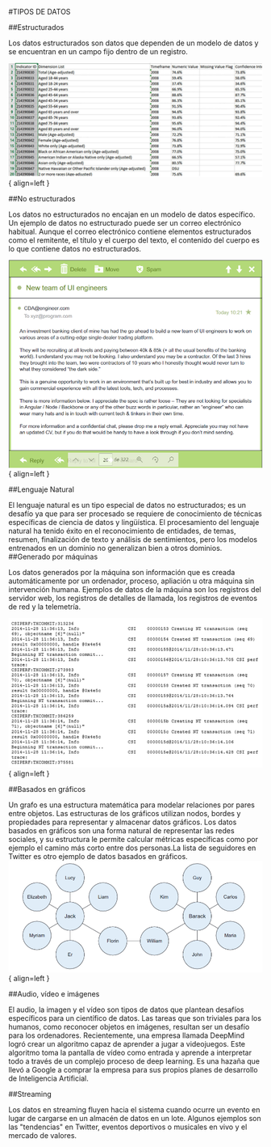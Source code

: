 #TIPOS DE DATOS

##Estructurados

Los datos estructurados son datos que dependen de un modelo de datos y se encuentran en un campo fijo dentro de un registro.


![imagen](imagenes/estructurado.PNG){ align=left }

##No estructurados

Los datos no estructurados no encajan en un modelo de datos específico. Un ejemplo de datos no estructurado puede ser un correo electrónico habitual. Aunque el correo electrónico contiene elementos estructurados como el remitente, el título y el cuerpo del texto, el contenido del cuerpo es lo que contiene datos no estructurados.

![imagen](imagenes/mail.PNG){ align=left }

##Lenguaje Natural

El lenguaje natural es un tipo especial de datos no estructurados; es un desafío ya que para ser procesado se requiere de conocimiento de técnicas específicas de ciencia de datos y lingüística.
El procesamiento del lenguaje natural ha tenido éxito en el reconocimiento de entidades, de temas, resumen, finalización de texto y análisis de sentimientos, pero los modelos entrenados en un dominio no generalizan bien a otros dominios.
##Generado por máquinas

Los datos generados por la máquina son información que es creada automáticamente por un ordenador, proceso, apliación u otra máquina sin intervención humana. Ejemplos de datos de la máquina son los registros del servidor web, los registros de detalles de llamada, los registros de eventos de red y la telemetría.

![imagen](imagenes/maquina.PNG){ align=left }

##Basados en gráficos

Un grafo es una estructura matemática para modelar relaciones por pares entre objetos. Las estructuras de los gráficos utilizan nodos, bordes y propiedades para representar y almacenar datos gráficos. Los datos basados en gráficos son una forma natural de representar las redes sociales, y su estructura le permite calcular métricas específicas como por ejemplo el camino más corto entre dos personas.La lista de seguidores en Twitter es otro ejemplo de datos basados en gráficos.
![imagen](imagenes/grafo.PNG){ align=left }

##Audio, vídeo e imágenes

El audio, la imagen y el vídeo son tipos de datos que plantean desafíos específicos para un científico de datos. Las tareas que son triviales para los humanos, como reconocer objetos en imágenes, resultan ser un desafío para los ordenadores. Recientemente, una empresa llamada DeepMind logró crear un algoritmo capaz de aprender a jugar a videojuegos. Este algoritmo toma la pantalla de vídeo como entrada y aprende a interpretar todo a través de un complejo proceso de deep learning. Es una hazaña que llevó a Google a comprar la empresa para sus propios planes de desarrollo de Inteligencia Artificial.

##Streaming

Los datos en streaming fluyen hacia el sistema cuando ocurre un evento en lugar de cargarse en un almacén de datos en un lote. Algunos ejemplos son las "tendencias" en Twitter, eventos deportivos o musicales en vivo y el mercado de valores.
